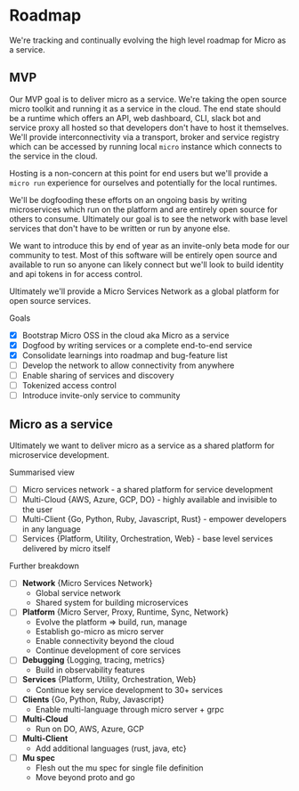 # Roadmap

We're tracking and continually evolving the high level roadmap for Micro as a service.

## MVP 

Our MVP goal is to deliver micro as a service. We're taking the open source micro toolkit 
and running it as a service in the cloud. The end state should be a runtime which offers an API, web dashboard, 
CLI, slack bot and service proxy all hosted so that developers don't have to host it themselves. We'll 
provide interconnectivity via a transport, broker and service registry which can be accessed by running 
local `micro` instance which connects to the service in the cloud. 

Hosting is a non-concern at this point for end users but we'll provide a `micro run` experience for ourselves 
and potentially for the local runtimes.

We'll be dogfooding these efforts on an ongoing basis by writing microservices which run on the platform 
and are entirely open source for others to consume. Ultimately our goal is to see the network with 
base level services that don't have to be written or run by anyone else. 

We want to introduce this by end of year as an invite-only beta mode for our community to test. Most of this 
software will be entirely open source and available to run so anyone can likely connect but we'll 
look to build identity and api tokens in for access control.

Ultimately we'll provide a Micro Services Network as a global platform for open source services.

Goals

- [x] Bootstrap Micro OSS in the cloud aka Micro as a service
- [x] Dogfood by writing services or a complete end-to-end service
- [x] Consolidate learnings into roadmap and bug-feature list
- [ ] Develop the network to allow connectivity from anywhere
- [ ] Enable sharing of services and discovery
- [ ] Tokenized access control
- [ ] Introduce invite-only service to community 

## Micro as a service

Ultimately we want to deliver micro as a service as a shared platform for microservice development.

Summarised view

- [ ] Micro services network - a shared platform for service development
- [ ] Multi-Cloud {AWS, Azure, GCP, DO} - highly available and invisible to the user
- [ ] Multi-Client {Go, Python, Ruby, Javascript, Rust} - empower developers in any language
- [ ] Services {Platform, Utility, Orchestration, Web} - base level services delivered by micro itself

Further breakdown

- [ ] **Network** {Micro Services Network}
  * Global service network
  * Shared system for building microservices
- [ ] **Platform** {Micro Server, Proxy, Runtime, Sync, Network}
  * Evolve the platform => build, run, manage
  * Establish go-micro as micro server
  * Enable connectivity beyond the cloud
  * Continue development of core services
- [ ] **Debugging** {Logging, tracing, metrics}
  * Build in observability features
- [ ] **Services** {Platform, Utility, Orchestration, Web}
  * Continue key service development to 30+ services
- [ ] **Clients** {Go, Python, Ruby, Javascript}
  * Enable multi-language through micro server + grpc
- [ ] **Multi-Cloud**
  * Run on DO, AWS, Azure, GCP
- [ ] **Multi-Client**
  * Add additional languages (rust, java, etc}
- [ ] **Mu spec**
  * Flesh out the mu spec for single file definition
  * Move beyond proto and go

